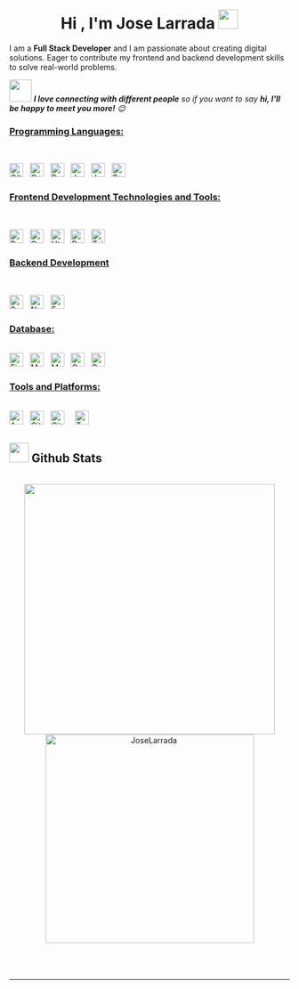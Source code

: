 <!-- Greeting -->
<h1 align="center"><b>Hi , I'm Jose Larrada </b><img src="https://media.giphy.com/media/hvRJCLFzcasrR4ia7z/giphy.gif" width="35"></h1>
<!-- About Me -->
I am a <strong>Full Stack Developer</strong> and I am passionate about creating digital solutions. Eager to contribute my frontend and backend development skills to solve real-world problems.

<img src="https://media.giphy.com/media/LnQjpWaON8nhr21vNW/giphy.gif" width="40"> <em><b>I love connecting with different people</b> so if you want to say <b>hi, I'll be happy to meet you more!</b> :blush:</em>

### <u> Programming Languages: </u>

<br>

<span><img src="https://img.shields.io/badge/c%23-%23239120.svg?style=for-the-badge&logo=csharp&logoColor=white" alt="C# logo" title="C#" height="25" /></span>
&nbsp;
<span><img src="https://img.shields.io/badge/C%2B%2B-00599C?style=for-the-badge&logo=c%2B%2B&logoColor=white" alt="C++ logo" title="C++" height="25" /></span>
&nbsp;
<img src = "https://img.shields.io/badge/Dart-0175C2?style=for-the-badge&logo=dart&logoColor=white" alt="Dart logo"  title="Dart" height="25"/>
</span>
&nbsp;
<span><img src="https://img.shields.io/badge/JavaScript-323330?style=for-the-badge&logo=javascript&logoColor=F7DF1E" alt="JavaScript logo" title="JavaScript" height="25" /></span>
&nbsp;
<span><img src="https://img.shields.io/badge/Java-ED8B00?style=for-the-badge&logo=openjdk&logoColor=white" alt="Java logo" title="Java" height="25" /></span>
&nbsp;
<img src = "https://img.shields.io/badge/Python-FFD43B?style=for-the-badge&logo=python&logoColor=blue" alt="Python logo"  title="Python" height="25"/>
<br>

### <u> Frontend Development Technologies and Tools: </u>

<br>

<span><img src="https://img.shields.io/badge/Bootstrap-563D7C?style=for-the-badge&logo=bootstrap&logoColor=white" alt="Bootstrap logo" title="Bootstrap" height="25" /></span>
&nbsp;
<span><img src="https://img.shields.io/badge/CSS3-1572B6?style=for-the-badge&logo=css3&logoColor=white" alt="Css UI logo" title="Css" height="25" /></span>
&nbsp;
<span><img src="https://img.shields.io/badge/HTML5-E34F26?style=for-the-badge&logo=html5&logoColor=white" alt="Html logo" title="Html" height="25" /></span>
&nbsp;
<span><img src="https://img.shields.io/badge/React-20232A?style=for-the-badge&logo=react&logoColor=61DAFB" alt="ReactJS logo" title="ReactJS" height="25" /></span>
&nbsp;
<span><img src="https://img.shields.io/badge/Tailwind_CSS-38B2AC?style=for-the-badge&logo=tailwind-css&logoColor=white" alt="TailwindCSS logo" title="TailwindCSS" height="25" /></span>
&nbsp;

### <u> Backend Development </u>

<br>

<span><img src="https://img.shields.io/badge/Spring-6DB33F?style=for-the-badge&logo=spring&logoColor=white" alt="Spring logo" title="Spring" height="25" /></span>
&nbsp;
<span><img src="https://img.shields.io/badge/Node.js-339933?style=for-the-badge&logo=nodedotjs&logoColor=white" alt="Node.js logo" title="Node.js" height="25" /></span>
&nbsp;
<span><img src="https://img.shields.io/badge/Express.js-000000?style=for-the-badge&logo=express&logoColor=white" alt="Express.js logo" title="Express.js" height="25" /></span>
&nbsp;

### <u> Database: </u>
<br>
<span><img src="https://img.shields.io/badge/firebase-ffca28?style=for-the-badge&logo=firebase&logoColor=black" alt="Firebase logo" title="Firebase" height="25"/></span>
&nbsp;
<span><img src="https://img.shields.io/badge/MongoDB-4EA94B?style=for-the-badge&logo=mongodb&logoColor=white" alt="MongoDB logo" title="MongoDB" height="25" /></span>
&nbsp;
<span>
<img src = "https://img.shields.io/badge/MySQL-005C84?style=for-the-badge&logo=mysql&logoColor=white" alt="MySQL logo" title="MySQL" height="25"/>
</span>
&nbsp;
<span><img src="https://img.shields.io/badge/Oracle-F80000?style=for-the-badge&logo=Oracle&logoColor=white" alt="Oracle logo" title="Oracle" height="25"/></span>
&nbsp;
<span><img src="https://img.shields.io/badge/PostgreSQL-316192?style=for-the-badge&logo=postgresql&logoColor=white" alt="PostgreSQL logo" title="PostgreSQL" height="25" /></span>
&nbsp;

### <u> Tools and Platforms: </u>
<br>
<span><img src="https://img.shields.io/badge/Amazon_AWS-232F3E?style=for-the-badge&logo=amazon-aws&logoColor=white" alt="AWS logo" title="AWS" height="25"/></span>
&nbsp;
<span><img src="https://img.shields.io/badge/GIT-E44C30?style=for-the-badge&logo=git&logoColor=white" alt="Git logo" title="Git" height="25" /></span>
&nbsp;
<span><img src="https://img.shields.io/badge/GitHub-100000?style=for-the-badge&logo=github&logoColor=white" alt="Github logo" title="Github" height="25" /></span>
&nbsp;
&nbsp;
<span><img src="https://img.shields.io/badge/Trello-0052CC?style=for-the-badge&logo=trello&logoColor=white" alt="Trello logo" title="Trello" height="25" /></span>
&nbsp;

## <img src="https://media.giphy.com/media/iY8CRBdQXODJSCERIr/giphy.gif" width="35"><b> Github Stats </b>
<br>

<div align="center">

<a href="https://github.com/JoseLarrada">
  <img src="https://github-readme-stats.vercel.app/api?username=JoseLarrada&include_all_commits=true&count_private=true&show_icons=true&line_height=20&title_color=7A7ADB&icon_color=2234AE&text_color=D3D3D3&bg_color=0,000000,130F40" width="450"/>
  <img src="https://github-readme-stats.vercel.app/api/top-langs?username=JoseLarrada&show_icons=true&locale=en&layout=compact&line_height=20&title_color=7A7ADB&icon_color=2234AE&text_color=D3D3D3&bg_color=0,000000,130F40" width="375"  alt="JoseLarrada"/>

</a>
</div>

<br>
<br>
<br>

-----

<br>
<br>
